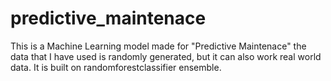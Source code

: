 # predictive_maintenace
This is a Machine Learning model made for "Predictive Maintenace" the data that I have used is randomly generated, but it can also work real world data. It is built on randomforestclassifier ensemble.
